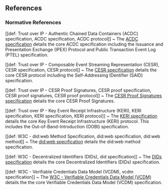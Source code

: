 ## References


### Normative References

[[def: Trust over IP - Authentic Chained Data Containers (ACDC) specification, ACDC specification, ACDC protocol]]
~ The [ACDC specification](https://trustoverip.github.io/tswg-acdc-specification/) details the core ACDC specification including the Issuance and Presentation Exchange (IPEX) Protocol and Public Transaction Event Log (PTEL) specification.

[[def: Trust over IP - Composable Event Streaming Representation (CESR), CESR specification, CESR protocol]]
~ The [CESR specification](https://trustoverip.github.io/tswg-cesr-specification/) details the core CESR protocol including the Self-Addressing IDentifier (SAID) specification.

[[def: Trust over IP - CESR Proof Signatures, CESR proof specification, CESR proof signatures, CESR proof protocol]]
~ The [CESR Proof Signatures specification](https://trustoverip.github.io/tswg-cesr-proof-specification/draft-pfeairheller-cesr-proof.html) details the core CESR Proof Signatures.

[[def: Trust over IP - Key Event Receipt Infrastructure (KERI), KERI specification, KERI specification, KERI protocol]]
~ The [KERI specification](https://trustoverip.github.io/tswg-keri-specification/) details the core Key Event Receipt Infrastructure (KERI) protocol. This includes the Out-of-Band-Introduction (OOBI) specification.

[[def: W3C - did:web Method Specification, did:web specification, did:web method]]
~ The [did:web specification](https://w3c-ccg.github.io/did-method-web/) details the did:web method specification.

[[def: W3C - Decentralized Identifiers (DIDs), did specification]]
~ The [DIDs specification](https://w3c.github.io/did-core/) details the core Decentralized Identifiers (DIDs) specification.

[[def: W3C - Verifiable Credentials Data Model (VCDM), vcdm specification]]
~ The [W3C - Verifiable Credentials Data Model (VCDM)](https://www.w3.org/TR/vc-data-model/) details the the core Verifiable Credentials Data Model (VCDM) specification.
